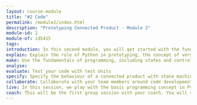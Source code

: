 ```yaml
---
layout: course-module
title: "#2 Code"
permalink: /module2/index.html
description: "Prototyping Connected Product - Module 2"
module-id: 2
module-of: id5415
tags:
introduction: In this second module, you will get started with the fundamentals of programming in Python yourself. In particular, you will look at how to achieve certain light bulb behaviour, given the working system that you now have.
explain: Explain the role of Python in prototyping, the concept of version control systems and code library.
make: Use the fundamentals of programming, including states and control flow, to control the behaviour of a connected light bulb.
analyse:
evaluate: Test your code with test Units
specify: Specify the behaviour of a connected product with state machine and flow chart.
collaborate: Collaborate with your team members around code development with Git and GitHub.
live: In this session, we play with the basic programming concept in Python. We will walk you through the workflow of collaborating with Git and GitHub. As usual, we will keep a significant room for your questions.
coach: This will be the first group session with your coach. You will receive feedback about what you reported on your GitHub repository.
---
```


